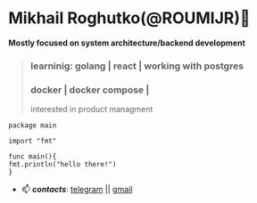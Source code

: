  # Mikhail Roghutko(@ROUMIJR)👋

<!--
**roumijr/roumijr** is a ✨ _special_ ✨ repository because its `README.md` (this file) appears on your GitHub profile.

Here are some ideas to get you started:

- 🔭 I’m currently working on ...
- 🌱 I’m currently learning ...
- 👯 I’m looking to collaborate on ...
- 🤔 I’m looking for help with ...
- 💬 Ask me about ...
- 📫 How to reach me: ...
- 😄 Pronouns: ...
- ⚡ Fun fact: ...
-->

 **Mostly focused on system architecture/backend development** 
 >### learninig: golang | react | working with postgres
 >### docker | docker compose |
 >interested in product managment 
```golang
package main

import "fmt"

func main(){
fmt.println("hello there!")
}
```

- 📫 ***contacts***: [telegram](https://t.me/Mikhail_rou)  || [gmail](pulsemrboy@gmail.com)
